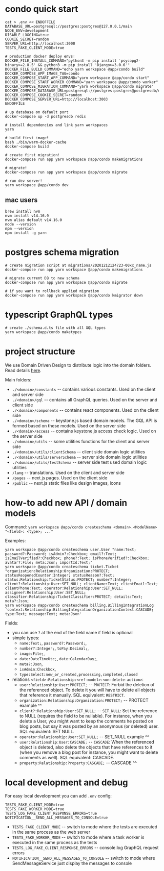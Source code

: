 # condo quick start

```
cat > .env << ENDOFFILE
DATABASE_URL=postgresql://postgres:postgres@127.0.0.1/main
NODE_ENV=development
DISABLE_LOGGING=true
COOKIE_SECRET=random
SERVER_URL=http://localhost:3000
TESTS_FAKE_CLIENT_MODE=true

# production docker deploy envs!
DOCKER_FILE_INSTALL_COMMAND="python3 -m pip install 'psycopg2-binary>=2.8.5' && python3 -m pip install 'Django>=3.0.6'"
DOCKER_FILE_BUILD_COMMAND="echo yarn workspace @app/condo build"
DOCKER_COMPOSE_APP_IMAGE_TAG=condo
DOCKER_COMPOSE_START_APP_COMMAND="yarn workspace @app/condo start"
DOCKER_COMPOSE_START_WORKER_COMMAND="yarn workspace @app/condo worker"
DOCKER_COMPOSE_MIGRATION_COMMAND="yarn workspace @app/condo migrate"
DOCKER_COMPOSE_DATABASE_URL=postgresql://postgres:postgres@postgresdb/main
DOCKER_COMPOSE_COOKIE_SECRET=random
DOCKER_COMPOSE_SERVER_URL=http://localhost:3003
ENDOFFILE

# up database on default port
docker-compose up -d postgresdb redis

# install dependencies and link yarn workspaces
yarn

# build first image!
bash ./bin/warm-docker-cache
docker-compose build

# create first migration!
docker-compose run app yarn workspace @app/condo makemigrations

# migrate!
docker-compose run app yarn workspace @app/condo migrate

# run dev server!
yarn workspace @app/condo dev
```

## mac users

```
brew install nvm
nvm install v14.16.0
nvm alias default v14.16.0
node --version
npm --version
npm install -g yarn
```

# postgres schema migration

```
# create migration script at migrations/20201212124723-00xx_name.js
docker-compose run app yarn workspace @app/condo makemigrations

# migrate current DB to new schema
docker-compose run app yarn workspace @app/condo migrate

# if you want to rollback applied migration
docker-compose run app yarn workspace @app/condo kmigrator down
```

# typescript GraphQL types

```
# create ./schema.d.ts file with all GQL types
yarn workspace @app/condo maketypes
```

# project structure

We use Domain Driven Design to distribute logic into the domain folders.
Read details [here](./domains/README.md).

Main folders:
 - `./<domain>/constants` -- contains various constants. Used on the client and server side
 - `./<domain>/gql` -- contains all GraphQL queries. Used on the server and client side
 - `./<domain>/components` -- contains react components. Used on the client side
 - `./<domain>/schema` -- keystone.js based domain models. The GQL API is formed based on these models. Used on the server side
 - `./<domain>/access` -- contains keystone.js access check logic. Used on the server side
 - `./<domain>/utils` -- some utilities functions for the client and server side
 - `./<domain>/utils/clientSchema` -- client side domain logic utilities
 - `./<domain>/utils/serverSchema` -- server side domain logic utilities
 - `./<domain>/utils/testSchema` -- server side test used domain logic utilities
 - `/lang` -- translations. Used on the client and server side
 - `/pages` -- next.js pages. Used on the client side
 - `/public` -- next.js static files like design images, icons

# how-to add new API / domain models

Command: `yarn workspace @app/condo createschema <domain>.<ModelName> "<field>: <type>; ..."`

Examples:
```
yarn workspace @app/condo createschema user.User "name:Text; password?:Password; isAdmin?:Checkbox; email?:Text; isEmailVerified?:Checkbox; phone?:Text; isPhoneVerified?:Checkbox; avatar?:File; meta:Json; importId:Text;"
yarn workspace @app/condo createschema ticket.Ticket "organization:Relationship:Organization:PROTECT; statusReopenedCounter:Integer; statusReason?:Text; status:Relationship:TicketStatus:PROTECT; number?:Integer; client?:Relationship:User:SET_NULL; clientName:Text; clientEmail:Text; clientPhone:Text; operator:Relationship:User:SET_NULL; assignee?:Relationship:User:SET_NULL; classifier:Relationship:TicketClassifier:PROTECT; details:Text; meta?:Json;
yarn workspace @app/condo createschema billing.BillingIntegrationLog 'context:Relationship:BillingIntegrationOrganizationContext:CASCADE; type:Text; message:Text; meta:Json'
```

Fields:

 - you can use `?` at the end of the field name if field is optional
 - simple types:
   - `name:Text;`, `password?:Password;`, 
   - `number?:Integer;`, `toPay:Decimal;`, 
   - `image:File;`, 
   - `date:DateTimeUtc;`, `date:CalendarDay;`, 
   - `meta?:Json`, 
   - `isAdmin:Checkbox`,
   - `type:Select:new_or_created,processing,completed,closed`
 - relations `<field>:Relationship:<ref-model>:<on-delete-action>`: 
   - `user:Relationship:User:PROTECT;` -- `PROTECT`: Forbid the deletion of the referenced object. To delete it you will have to delete all objects that reference it manually. SQL equivalent: `RESTRICT`.
   - `organization:Relationship:Organization:PROTECT;` -- PROTECT example ^^
   - `client?:Relationship:User:SET_NULL;` -- `SET_NULL`: Set the reference to NULL (requires the field to be nullable). For instance, when you delete a User, you might want to keep the comments he posted on blog posts, but say it was posted by an anonymous (or deleted) user. SQL equivalent: SET NULL.
   - `operator:Relationship:User:SET_NULL;` -- SET_NULL example ^^
   - `user:Relationship:User:CASCADE;` -- `CASCADE`: When the referenced object is deleted, also delete the objects that have references to it (when you remove a blog post for instance, you might want to delete comments as well). SQL equivalent: CASCADE.
   - `property:Relationship:Property:CASCADE;` -- CASCADE ^^

# local development and debug

For easy local development you can add `.env` config:
```
TESTS_FAKE_CLIENT_MODE=true
TESTS_FAKE_WORKER_MODE=true
TESTS_LOG_FAKE_CLIENT_RESPONSE_ERRORS=true
NOTIFICATION__SEND_ALL_MESSAGES_TO_CONSOLE=true
```

 - `TESTS_FAKE_CLIENT_MODE` -- switch to mode where the tests are executed in the same process as the web server
 - `TESTS_FAKE_WORKER_MODE` -- switch to mode where a task worker is executed in the same process as the tests
 - `TESTS_LOG_FAKE_CLIENT_RESPONSE_ERRORS` -- console.log GraphQL request errors
 - `NOTIFICATION__SEND_ALL_MESSAGES_TO_CONSOLE` -- switch to mode where SendMessageService just display the messages to console
